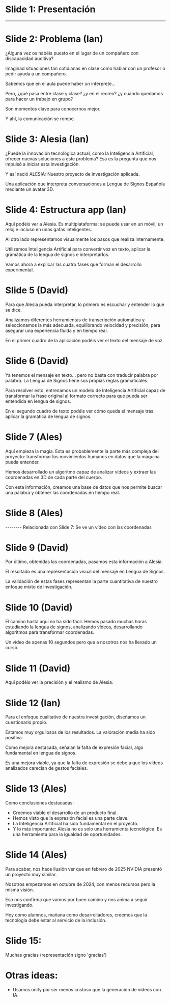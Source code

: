 # Slide 1: Presentación
---

# Slide 2: Problema (Ian)

¿Alguna vez os habéis puesto en el lugar de un compañero con discapacidad auditiva?

Imaginad situaciones tan cotidianas en clase como hablar con un profesor o pedir ayuda a un compañero.

Sabemos que en el aula puede haber un intérprete...

Pero, ¿qué pasa entre clase y clase? ¿y en el recreo? ¿y cuando quedamos para hacer un trabajo en grupo?

Son momentos clave para conocernos mejor.

Y ahí, la comunicación se rompe.

# Slide 3: Alesia (Ian)

¿Puede la innovación tecnológica actual, como la Inteligencia Artificial, ofrecer nuevas soluciones a este problema?
Esa es la pregunta que nos impulsó a iniciar esta investigación.

Y así nació ALESIA:
Nuestro proyecto de investigación aplicada.

Una aplicación que interpreta conversaciones a Lengua de Signos Española mediante un avatar 3D.

# Slide 4: Estructura app (Ian)

Aquí podéis ver a Alesia. Es multiplataforma: se puede usar en un móvil, un reloj e incluso en unas gafas inteligentes.

Al otro lado representamos visualmente los pasos que realiza internamente.

Utilizamos Inteligencia Artificial para convertir voz en texto, aplicar la gramática de la lengua de
signos e interpretarlos.

Vamos ahora a explicar las cuatro fases que forman el desarrollo experimental.

# Slide 5 (David)

Para que Alesia pueda interpretar, lo primero es escuchar y entender lo que se dice.

Analizamos diferentes herramientas de transcripción automática y seleccionamos la más adecuada, equilibrando velocidad y
precisión, para asegurar una experiencia fluida y en tiempo real.

En el primer cuadro de la aplicación podéis ver el texto del mensaje de voz.

# Slide 6 (David)

Ya tenemos el mensaje en texto… pero no basta con traducir palabra por palabra. La Lengua de Signos tiene sus propias
reglas gramaticales.

Para resolver esto, entrenamos un modelo de Inteligencia Artificial capaz de transformar la frase original al formato
correcto para que pueda ser entendida en lengua de signos.

En el segundo cuadro de texto podéis ver cómo queda el mensaje tras aplicar la gramática de lengua de signos.

# Slide 7 (Ales)

Aquí empieza la magia. Esta es probablemente la parte más compleja del proyecto: transformar los movimientos humanos en
datos que la máquina pueda entender.

Hemos desarrollado un algoritmo capaz de analizar vídeos y extraer las coordenadas en 3D de cada parte del cuerpo.

Con esta información, creamos una base de datos que nos permite buscar una palabra y obtener las coordenadas en tiempo
real.

# Slide 8 (Ales)

-------- Relacionada con Slide 7: Se ve un vídeo con las coordenadas

# Slide 9 (David)

Por último, obtenidas las coordenadas, pasamos esta información a Alesia.

El resultado es una representación visual del mensaje en Lengua de Signos.

La validación de estas fases representan la parte cuantitativa de nuestro enfoque mixto de investigación.

# Slide 10 (David)

El camino hasta aquí no ha sido fácil. Hemos pasado muchas horas estudiando la lengua de signos, analizando vídeos,
desarrollando algoritmos para transformar coordenadas.

Un vídeo de apenas 10 segundos pero que a nosotros nos ha llevado un curso.

# Slide 11 (David)

Aquí podéis ver la precisión y el realismo de Alesia.

# Slide 12 (Ian)

Para el enfoque cualitativo de nuestra investigación, diseñamos un cuestionario propio.

Estamos muy orgullosos de los resultados. La valoración media ha sido positiva.

Como mejora destacada, señalan la falta de expresión facial, algo fundamental en lengua de signos.

Es una mejora viable, ya que la falta de expresión se debe a que los vídeos analizados carecían de gestos faciales.

# Slide 13 (Ales)

Como conclusiones destacadas:

- Creemos viable el desarrollo de un producto final.
- Hemos visto que la expresión facial es una parte clave.
- La Inteligencia Artificial ha sido fundamental en el proyecto.
- Y lo más importante: Alesia no es solo una herramienta tecnológica. Es una herramienta para la igualdad de
  oportunidades.

# Slide 14 (Ales)

Para acabar, nos hace ilusión ver que en febrero de 2025 NVIDIA presentó un proyecto muy similar.

Nosotros empezamos en octubre de 2024, con menos recursos pero la misma visión.

Eso nos confirma que vamos por buen camino y nos anima a seguir investigando.

Hoy como alumnos, mañana como desarrolladores, creemos que la tecnología debe estar al servicio de la inclusión.

# Slide 15:

Muchas gracias (representación signo 'gracias')

# Otras ideas:

- Usamos unity por ser menos costoso que la generación de vídeos con IA.